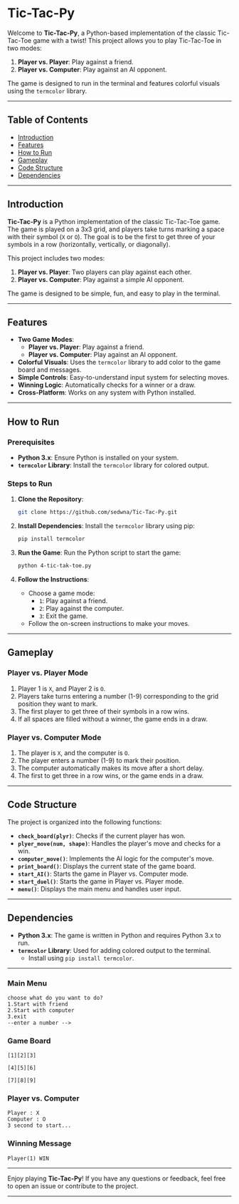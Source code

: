 # Tic-Tac-Py

Welcome to **Tic-Tac-Py**, a Python-based implementation of the classic Tic-Tac-Toe game with a twist! This project allows you to play Tic-Tac-Toe in two modes:
1. **Player vs. Player**: Play against a friend.
2. **Player vs. Computer**: Play against an AI opponent.

The game is designed to run in the terminal and features colorful visuals using the `termcolor` library.

---

## Table of Contents
- [Introduction](#introduction)
- [Features](#features)
- [How to Run](#how-to-run)
- [Gameplay](#gameplay)
- [Code Structure](#code-structure)
- [Dependencies](#dependencies)

---

## Introduction

**Tic-Tac-Py** is a Python implementation of the classic Tic-Tac-Toe game. The game is played on a 3x3 grid, and players take turns marking a space with their symbol (`X` or `O`). The goal is to be the first to get three of your symbols in a row (horizontally, vertically, or diagonally).

This project includes two modes:
1. **Player vs. Player**: Two players can play against each other.
2. **Player vs. Computer**: Play against a simple AI opponent.

The game is designed to be simple, fun, and easy to play in the terminal.

---

## Features

- **Two Game Modes**:
  - **Player vs. Player**: Play against a friend.
  - **Player vs. Computer**: Play against an AI opponent.
- **Colorful Visuals**: Uses the `termcolor` library to add color to the game board and messages.
- **Simple Controls**: Easy-to-understand input system for selecting moves.
- **Winning Logic**: Automatically checks for a winner or a draw.
- **Cross-Platform**: Works on any system with Python installed.

---

## How to Run

### Prerequisites
- **Python 3.x**: Ensure Python is installed on your system.
- **`termcolor` Library**: Install the `termcolor` library for colored output.

### Steps to Run
1. **Clone the Repository**:
   ```bash
   git clone https://github.com/sedwna/Tic-Tac-Py.git
   ```

2. **Install Dependencies**:
   Install the `termcolor` library using pip:
   ```bash
   pip install termcolor
   ```

3. **Run the Game**:
   Run the Python script to start the game:
   ```bash
   python 4-tic-tak-toe.py
   ```

4. **Follow the Instructions**:
   - Choose a game mode:
     - `1`: Play against a friend.
     - `2`: Play against the computer.
     - `3`: Exit the game.
   - Follow the on-screen instructions to make your moves.

---

## Gameplay

### Player vs. Player Mode
1. Player 1 is `X`, and Player 2 is `O`.
2. Players take turns entering a number (1-9) corresponding to the grid position they want to mark.
3. The first player to get three of their symbols in a row wins.
4. If all spaces are filled without a winner, the game ends in a draw.

### Player vs. Computer Mode
1. The player is `X`, and the computer is `O`.
2. The player enters a number (1-9) to mark their position.
3. The computer automatically makes its move after a short delay.
4. The first to get three in a row wins, or the game ends in a draw.

---

## Code Structure

The project is organized into the following functions:

- **`check_board(plyr)`**: Checks if the current player has won.
- **`plyer_move(num, shape)`**: Handles the player's move and checks for a win.
- **`computer_move()`**: Implements the AI logic for the computer's move.
- **`print_board()`**: Displays the current state of the game board.
- **`start_AI()`**: Starts the game in Player vs. Computer mode.
- **`start_duel()`**: Starts the game in Player vs. Player mode.
- **`menu()`**: Displays the main menu and handles user input.

---

## Dependencies

- **Python 3.x**: The game is written in Python and requires Python 3.x to run.
- **`termcolor` Library**: Used for adding colored output to the terminal.
  - Install using `pip install termcolor`.

---

### Main Menu
```
choose what do you want to do?  
1.Start with friend
2.Start with computer
3.exit
--enter a number --> 
```

### Game Board
```
[1][2][3]

[4][5][6]

[7][8][9]
```

### Player vs. Computer
```
Player : X 
Computer : O
3 second to start...
```

### Winning Message
```
Player(1) WIN
```

---

Enjoy playing **Tic-Tac-Py**! If you have any questions or feedback, feel free to open an issue or contribute to the project.

---

